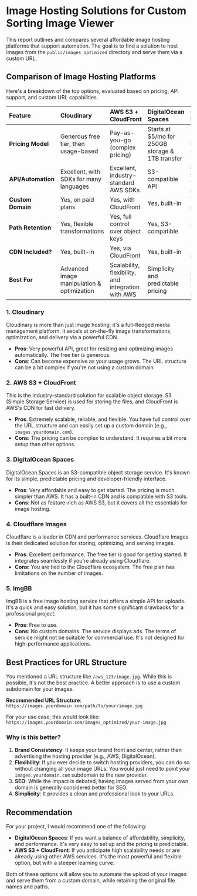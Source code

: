 # Image Hosting Solutions for Custom Sorting Image Viewer

This report outlines and compares several affordable image hosting platforms that support automation. The goal is to find a solution to host images from the `public/images_optimized` directory and serve them via a custom URL.

## Comparison of Image Hosting Platforms

Here's a breakdown of the top options, evaluated based on pricing, API support, and custom URL capabilities.

| Feature | Cloudinary | AWS S3 + CloudFront | DigitalOcean Spaces | Cloudflare Images | ImgBB |
| :--- | :--- | :--- | :--- | :--- | :--- |
| **Pricing Model** | Generous free tier, then usage-based | Pay-as-you-go (complex pricing) | Starts at $5/mo for 250GB storage & 1TB transfer | Free tier for 10,000 images, then $5/mo per 100,000 | Free with ads, Pro plans available |
| **API/Automation**| Excellent, with SDKs for many languages | Excellent, industry-standard AWS SDKs | S3-compatible API | Good, with a focus on their ecosystem | Simple API, but may have limitations |
| **Custom Domain** | Yes, on paid plans | Yes, with CloudFront | Yes, built-in | Yes, on paid plans | No |
| **Path Retention**| Yes, flexible transformations | Yes, full control over object keys | Yes, S3-compatible | Yes | Yes, but with a generated URL |
| **CDN Included?** | Yes, built-in | Yes, via CloudFront | Yes, built-in | Yes, core product | No |
| **Best For** | Advanced image manipulation & optimization | Scalability, flexibility, and integration with AWS | Simplicity and predictable pricing | Performance and integration with Cloudflare | Free, non-commercial projects |

### 1. Cloudinary

Cloudinary is more than just image hosting; it's a full-fledged media management platform. It excels at on-the-fly image transformations, optimization, and delivery via a powerful CDN.

-   **Pros**: Very powerful API, great for resizing and optimizing images automatically. The free tier is generous.
-   **Cons**: Can become expensive as your usage grows. The URL structure can be a bit complex if you're not using a custom domain.

### 2. AWS S3 + CloudFront

This is the industry-standard solution for scalable object storage. S3 (Simple Storage Service) is used for storing the files, and CloudFront is AWS's CDN for fast delivery.

-   **Pros**: Extremely scalable, reliable, and flexible. You have full control over the URL structure and can easily set up a custom domain (e.g., `images.yourdomain.com`).
-   **Cons**: The pricing can be complex to understand. It requires a bit more setup than other options.

### 3. DigitalOcean Spaces

DigitalOcean Spaces is an S3-compatible object storage service. It's known for its simple, predictable pricing and developer-friendly interface.

-   **Pros**: Very affordable and easy to get started. The pricing is much simpler than AWS. It has a built-in CDN and is compatible with S3 tools.
-   **Cons**: Not as feature-rich as AWS S3, but it covers all the essentials for image hosting.

### 4. Cloudflare Images

Cloudflare is a leader in CDN and performance services. Cloudflare Images is their dedicated solution for storing, optimizing, and serving images.

-   **Pros**: Excellent performance. The free tier is good for getting started. It integrates seamlessly if you're already using Cloudflare.
-   **Cons**: You are tied to the Cloudflare ecosystem. The free plan has limitations on the number of images.

### 5. ImgBB

ImgBB is a free image hosting service that offers a simple API for uploads. It's a quick and easy solution, but it has some significant drawbacks for a professional project.

-   **Pros**: Free to use.
-   **Cons**: No custom domains. The service displays ads. The terms of service might not be suitable for commercial use. It's not designed for high-performance applications.

## Best Practices for URL Structure

You mentioned a URL structure like `/aws_123/image.jpg`. While this is possible, it's not the best practice. A better approach is to use a custom subdomain for your images.

**Recommended URL Structure**: `https://images.yourdomain.com/path/to/your/image.jpg`

For your use case, this would look like:
`https://images.yourdomain.com/images_optimized/your-image.jpg`

### Why is this better?

1.  **Brand Consistency**: It keeps your brand front and center, rather than advertising the hosting provider (e.g., AWS, DigitalOcean).
2.  **Flexibility**: If you ever decide to switch hosting providers, you can do so without changing all your image URLs. You would just need to point your `images.yourdomain.com` subdomain to the new provider.
3.  **SEO**: While the impact is debated, having images served from your own domain is generally considered better for SEO.
4.  **Simplicity**: It provides a clean and professional look to your URLs.

## Recommendation

For your project, I would recommend one of the following:

-   **DigitalOcean Spaces**: If you want a balance of affordability, simplicity, and performance. It's very easy to set up and the pricing is predictable.
-   **AWS S3 + CloudFront**: If you anticipate high scalability needs or are already using other AWS services. It's the most powerful and flexible option, but with a steeper learning curve.

Both of these options will allow you to automate the upload of your images and serve them from a custom domain, while retaining the original file names and paths.
